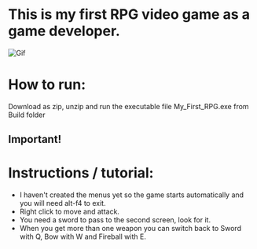 # This is my first RPG video game as a game developer.


![Gif](https://github.com/ldgiusto5/My_First_RPG/assets/121044004/c07c0470-21cc-4112-b7d2-91a9c7ec7398)

# How to run:
Download as zip, unzip and run the executable file My_First_RPG.exe from Build folder 

## Important!
# Instructions / tutorial:

* I haven't created the menus yet so the game starts automatically and you will need alt-f4 to exit.
* Right click to move and attack.
* You need a sword to pass to the second screen, look for it.
* When you get more than one weapon you can switch back to Sword with Q, Bow with W and Fireball with E.
